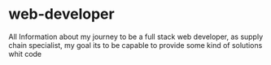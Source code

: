 # web-developer
All Information about my journey to be a full stack web developer, as supply chain specialist, my goal its to be capable to provide some kind of solutions whit code 
